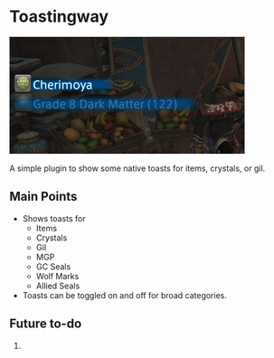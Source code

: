 # Toastingway

![Usage](./screenshot.png)

A simple plugin to show some native toasts for items, crystals, or gil.

## Main Points

* Shows toasts for 
  * Items
  * Crystals
  * Gil
  * MGP
  * GC Seals
  * Wolf Marks
  * Allied Seals
* Toasts can be toggled on and off for broad categories.

## Future to-do

1. 
